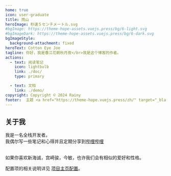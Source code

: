 ```yaml
---
home: true
icon: user-graduate
title: 雨山
heroImage: 秒速５センチメートル.svg
#bgImage: https://theme-hope-assets.vuejs.press/bg/6-light.svg
#bgImageDark: https://theme-hope-assets.vuejs.press/bg/6-dark.svg
bgImageStyle:
  background-attachment: fixed
heroText: Cotton Eye Joe
tagline: 你好，我是春江花朝秋月夜</br>我是这个博客的作者。
actions:
  - text: 阅读笔记
    icon: lightbulb
    link: ./doc/
    type: primary

  - text: 文档
    link: ./demo/
copyright: Copyright © 2024 Rainy
footer:  主题 <a href="https://theme-hope.vuejs.press/zh/" target="_blank">VuePress Theme Hope</a>  
---
```


## 关于我

我是一名全栈开发者。</br>我偶尔写一些笔记和心得并且定期分享到[哔哩哔哩](https://space.bilibili.com/159283119?spm_id_from=333.1007.0.0)</br>

</br>如果你喜欢新海诚，宫崎骏，今敏，也许我们会有相似的爱好和性格。

配置项的相关说明详见 [项目主页配置](https://theme-hope.vuejs.press/zh/guide/layout/home/)。
